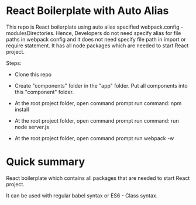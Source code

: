 # React Boilerplate with Auto Alias #

This repo is React boilerplate using auto alias specified webpack.config - modulesDirectories.
Hence, Developers do not need specify alias for file paths in webpack config and it does not need specify file path in import or require statement.
It has all node packages which are needed to start React project.

Steps:

* Clone this repo

* Create "components" folder in the "app" folder. Put all components into this "component" folder.

* At the root project folder, open command prompt run command: npm install

* At the root project folder, open command prompt run command: run node server.js 

* At the root project folder, open command prompt run webpack -w 

# Quick summary #
React boilerplate which contains all packages that are needed to start React project.

It can be used with regular babel syntax or ES6 - Class syntax.